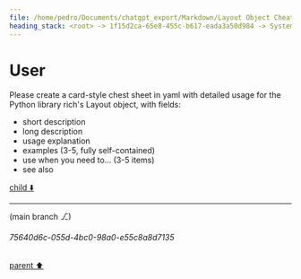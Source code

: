 ```yaml
---
file: /home/pedro/Documents/chatgpt_export/Markdown/Layout Object Cheat Sheet.md
heading_stack: <root> -> 1f15d2ca-65e8-455c-b617-eada3a50d984 -> System -> a46ba8e6-e266-4af7-bdb9-05708a267308 -> System -> aaa2f88e-481e-4d89-aced-3cda388b92d1 -> User -> 7a63f637-a1f4-4a1a-bfb9-206cd3a3a835 -> Assistant -> 34809d24-bdaa-495f-ab14-fe84ac12228c -> Tool -> a1fa7c8a-f8d2-43c7-a4e5-b471af4f90cd -> Assistant -> 722a93e2-0b4b-4d34-ba86-b4786ffcb230 -> Tool -> b603ced7-0ac2-4271-ba3e-5f4d0f5e66f0 -> Assistant -> cc840f0a-8cf3-4d48-9691-7d7553a41651 -> Tool -> a944f953-b42f-4311-bc28-136aa77c3d6a -> Assistant -> aaa261c4-bade-4fb5-9148-965066172375 -> User -> e1438703-177f-4dcd-94c8-0d1565b17299 -> Assistant -> aaa29fff-c9db-4654-be04-c52171747a49 -> User
---
```

# User

Please create a card-style chest sheet in yaml with detailed usage for the Python library rich's Layout object, with fields:
- short description
- long description
- usage explanation
- examples (3-5, fully self-contained)
- use when you need to... (3-5 items)
- see also 

[child ⬇️](#75640d6c-055d-4bc0-98a0-e55c8a8d7135)

---

(main branch ⎇)
###### 75640d6c-055d-4bc0-98a0-e55c8a8d7135
[parent ⬆️](#aaa29fff-c9db-4654-be04-c52171747a49)
